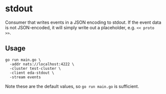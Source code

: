 # stdout

Consumer that writes events in a JSON encoding to stdout. If the event data is not JSON-encoded, it will simply write out a placeholder, e.g. `<< proto >>`.

## Usage

```
go run main.go \
  -addr nats://localhost:4222 \
  -cluster test-cluster \
  -client eda-stdout \
  -stream events
```

Note these are the default values, so `go run main.go` is sufficient.
